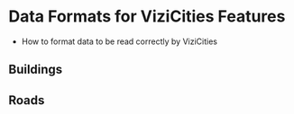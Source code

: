 # Data Formats for ViziCities Features

* How to format data to be read correctly by ViziCities

## Buildings

## Roads